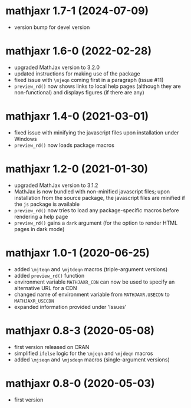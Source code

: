 # mathjaxr 1.7-1 (2024-07-09)

* version bump for devel version

# mathjaxr 1.6-0 (2022-02-28)

* upgraded MathJax version to 3.2.0
* updated instructions for making use of the package
* fixed issue with `\mjeqn` coming first in a paragraph (issue #11)
* `preview_rd()` now shows links to local help pages (although they are non-functional) and displays figures (if there are any)

# mathjaxr 1.4-0 (2021-03-01)

* fixed issue with minifying the javascript files upon installation under Windows
* `preview_rd()` now loads package macros

# mathjaxr 1.2-0 (2021-01-30)

* upgraded MathJax version to 3.1.2
* MathJax is now bundled with non-minified javascript files; upon installation from the source package, the javascript files are minified if the `js` package is available
* `preview_rd()` now tries to load any package-specific macros before rendering a help page
* `preview_rd()` gains a `dark` argument (for the option to render HTML pages in dark mode)

# mathjaxr 1.0-1 (2020-06-25)

* added `\mjteqn` and `\mjtdeqn` macros (triple-argument versions)
* added `preview_rd()` function
* environment variable `MATHJAXR_CDN` can now be used to specify an alternative URL for a CDN
* changed name of environment variable from `MATHJAXR.USECDN` to `MATHJAXR_USECDN`
* expanded information provided under 'Issues'

# mathjaxr 0.8-3 (2020-05-08)

* first version released on CRAN
* simplified `ifelse` logic for the `\mjeqn` and `\mjdeqn` macros
* added `\mjseqn` and `\mjsdeqn` macros (single-argument versions)

# mathjaxr 0.8-0 (2020-05-03)

* first version
